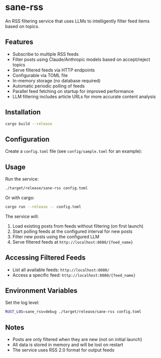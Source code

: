 # sane-rss

An RSS filtering service that uses LLMs to intelligently filter feed items based on topics.

## Features

- Subscribe to multiple RSS feeds
- Filter posts using Claude/Anthropic models based on accept/reject topics
- Serve filtered feeds via HTTP endpoints
- Configurable via TOML file
- In-memory storage (no database required)
- Automatic periodic polling of feeds
- Parallel feed fetching on startup for improved performance
- LLM filtering includes article URLs for more accurate content analysis

## Installation

```bash
cargo build --release
```

## Configuration

Create a `config.toml` file (see `config/sample.toml` for an example):


## Usage

Run the service:

```bash
./target/release/sane-rss config.toml
```

Or with cargo:

```bash
cargo run --release -- config.toml
```

The service will:
1. Load existing posts from feeds without filtering (on first launch)
2. Start polling feeds at the configured interval for new posts
3. Filter new posts using the configured LLM
4. Serve filtered feeds at `http://localhost:8080/{feed_name}`

## Accessing Filtered Feeds

- List all available feeds: `http://localhost:8080/`
- Access a specific feed: `http://localhost:8080/{feed_name}`

## Environment Variables

Set the log level:
```bash
RUST_LOG=sane_rss=debug ./target/release/sane-rss config.toml
```

## Notes

- Posts are only filtered when they are new (not on initial launch)
- All data is stored in memory and will be lost on restart
- The service uses RSS 2.0 format for output feeds
